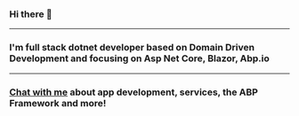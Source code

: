 ### Hi there 👋
---
<h3>I'm full stack dotnet developer based on Domain Driven Development and focusing on Asp Net Core, Blazor, Abp.io</h3>

---
### [Chat with me](https://t.me/Writesd) about app development, services, the ABP Framework and more!

<!--
**SergeyDavidovich/SergeyDavidovich** is a ✨ _special_ ✨ repository because its `README.md` (this file) appears on your GitHub profile.

Here are some ideas to get you started:

- 🔭 I’m currently working on ...
- 🌱 I’m currently learning ...
- 👯 I’m looking to collaborate on ...
- 🤔 I’m looking for help with ...
- 💬 Ask me about ...
- 📫 How to reach me: ...
- 😄 Pronouns: ...
- ⚡ Fun fact: ...
-->
